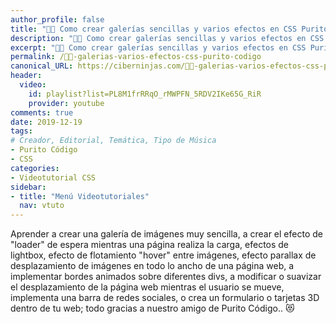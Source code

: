 ```yaml
---
author_profile: false
title: "👨‍🏫 Como crear galerías sencillas y varios efectos en CSS Purito Código"
description: "👩‍🎨 Como crear galerías sencillas y varios efectos en CSS  Purito Código"
excerpt: "👩‍🎨 Como crear galerías sencillas y varios efectos en CSS Purito Código"
permalink: /👨‍🏫-galerias-varios-efectos-css-purito-codigo
canonical_URL: https://ciberninjas.com/👨‍🏫-galerias-varios-efectos-css-purito-codigo
header:
  video:
    id: playlist?list=PL8M1frRRqO_rMWPFN_5RDV2IKe65G_RiR
    provider: youtube
comments: true
date: 2019-12-19
tags:
# Creador, Editorial, Temática, Tipo de Música
- Purito Código
- CSS
categories:
- Videotutorial CSS
sidebar:
- title: "Menú Videotutoriales"
  nav: vtuto
---
```


Aprender a crear una galería de imágenes muy sencilla, a crear el efecto de "loader" de espera mientras una página realiza la carga, efectos de lightbox, efecto de flotamiento "hover" entre imágenes, efecto parallax de desplazamiento de imágenes en todo lo ancho de una página web, a implementar bordes animados sobre diferentes divs, a modificar o suavizar el desplazamiento de la página web mientras el usuario se mueve, implementa una barra de redes sociales, o crea un formulario o tarjetas 3D dentro de tu web; todo gracias a nuestro amigo de Purito Código.. 😻